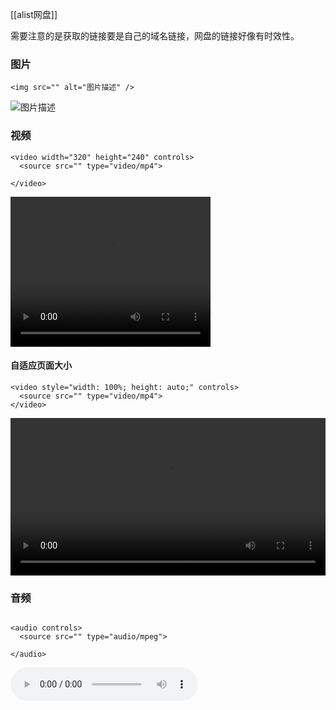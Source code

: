 [[alist网盘]]

需要注意的是获取的链接要是自己的域名链接，网盘的链接好像有时效性。
### 图片
```
<img src="" alt="图片描述" />
````

<img src="http://c.zhzhzh.cloudns.ch/d/123%E4%BA%91%E7%9B%98/%E5%9B%BE%E7%89%87/IMG_20240728_151620.jpg?sign=_673A0kI0m2L7oC-d-_Smt6E4bSvTUg9eDm-eKMAgIY=:0" alt="图片描述" />



### 视频
```
<video width="320" height="240" controls>
  <source src="" type="video/mp4">
 
</video>
````



<video width="320" height="240" controls>
  <source src="http://c.zhzhzh.cloudns.ch/d/123%E4%BA%91%E7%9B%98/%E8%A7%86%E9%A2%91/VID_20240507_132024.mp4?sign=_HfxrdQrZtHiytPcG6vEw_vM7W_vxUaJ2m6FJfdWiC4=:0" type="video/mp4">
 
</video>

#### 自适应页面大小

```
<video style="width: 100%; height: auto;" controls>
  <source src="" type="video/mp4">
</video>

````

<video style="width: 100%; height: auto;" controls>
  <source src="http://c.zhzhzh.cloudns.ch/d/123%E4%BA%91%E7%9B%98/%E8%A7%86%E9%A2%91/VID_20240507_132024.mp4?sign=_HfxrdQrZtHiytPcG6vEw_vM7W_vxUaJ2m6FJfdWiC4=:0" type="video/mp4">
</video>

### 音频

```

<audio controls>
  <source src="" type="audio/mpeg">

</audio>

````


<audio controls>
  <source src="http://c.zhzhzh.cloudns.ch/d/123%E4%BA%91%E7%9B%98/%E8%A7%86%E9%A2%91/%E5%B9%95%E5%90%8E%E7%94%9F%E6%B4%BB%20(%E6%99%AE%E9%80%9A%E4%BA%BA%E7%94%9F)-%E6%B5%B7%E6%B4%8Bbro%26%E9%87%8C%E6%98%82Leo.mp3?sign=WoAHNzmgecGtSkIdGnlJpzSauj2ZWsRzFDDtbK1kdpA=:0" type="audio/mpeg">

</audio>


